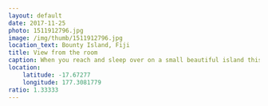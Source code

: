 ```yaml
---
layout: default
date: 2017-11-25
photo: 1511912796.jpg
image: /img/thumb/1511912796.jpg
location_text: Bounty Island, Fiji
title: View from the room
caption: When you reach and sleep over on a small beautiful island this what you see when you get out of the room in the morning. Insanely gorgeous!
location:
    latitude: -17.67277
    longitude: 177.3081779
ratio: 1.33333
---
```

